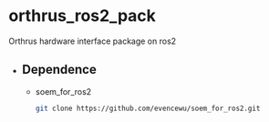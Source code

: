 # orthrus_ros2_pack
Orthrus hardware interface package on ros2

* ## Dependence 
    * soem_for_ros2
        ``` bash
        git clone https://github.com/evencewu/soem_for_ros2.git
        ```